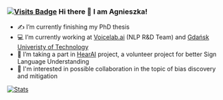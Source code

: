 ### [![Visits Badge](https://badges.pufler.dev/visits/AgaMiko/AgaMiko)](https://badges.pufler.dev/visits/AgaMiko/AgaMiko) Hi there 👋 I am Agnieszka! 
- ✍️ I’m currently finishing my PhD thesis
- 💻 I’m currently working at [Voicelab.ai](https://voicelab.ai/) (NLP R&D Team) and [Gdańsk Univeristy of Technology](https://pg.edu.pl/en)
- 🧏 I’m taking a part in [HearAI](https://www.hearai.pl/) project, a volunteer project for better Sign Language Understanding
- 🤝 I'm interested in possible collaboration in the topic of bias discovery and mitigation

<!--
**AgaMiko/AgaMiko** is a ✨ _special_ ✨ repository because its `README.md` (this file) appears on your GitHub profile.

Here are some ideas to get you started:

- 🌱 I’m currently learning ...
- 🤔 I’m looking for help with ...
- 💬 Ask me about ...
- 📫 How to reach me: ...
- 😄 Pronouns: ...
- ⚡ Fun fact: ...
-->

[![Stats](https://github-readme-stats.vercel.app/api?username=AgaMiko&show_icons=true&theme=dracula)](https://github-readme-stats.vercel.app/api?username=AgaMiko&show_icons=true&theme=dracula)

